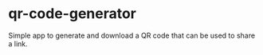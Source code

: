 # qr-code-generator
Simple app to generate and download a QR code that can be used to share a link.
